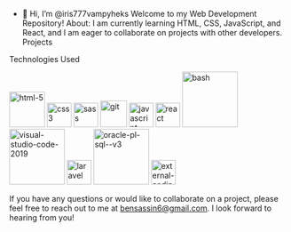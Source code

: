 - 👋 Hi, I’m @iris777vampyheks
Welcome to my Web Development Repository!
About:
 I am currently learning HTML, CSS, JavaScript, and React, and I am eager to collaborate on projects with other developers.
Projects

Technologies Used

<img width="64" height="64" src="https://img.icons8.com/nolan/64/html-5.png" alt="html-5"/>
<img width="44" height="44" src="https://img.icons8.com/plasticine/44/css3.png" alt="css3"/>
<img width="44" height="44" src="https://img.icons8.com/color/44/sass.png" alt="sass"/>
<img width="48" height="48" src="https://img.icons8.com/color/48/git.png" alt="git"/>
<img width="44" height="44" src="https://img.icons8.com/fluency/44/javascript.png" alt="javascript"/>
<img width="44" height="44" src="https://img.icons8.com/officel/44/react.png" alt="react"/>
<img width="100" height="100" src="https://img.icons8.com/plasticine/100/bash.png" alt="bash"/>
<img width="100" height="100" src="https://img.icons8.com/plasticine/100/visual-studio-code-2019.png" alt="visual-studio-code-2019"/>
<img width="44" height="44" src="https://img.icons8.com/stickers/44/laravel.png" alt="laravel"/>
<img width="100" height="100" src="https://img.icons8.com/plasticine/100/oracle-pl-sql--v3.png" alt="oracle-pl-sql--v3"/>
<img width="44" height="44" src="https://img.icons8.com/external-justicon-flat-justicon/44/external-coding-responsive-web-design-justicon-flat-justicon-2.png" alt="external-coding-responsive-web-design-justicon-flat-justicon-2"/>


If you have any questions or would like to collaborate on a project, please feel free to reach out to me at bensassin6@gmail.com. I look forward to hearing from you!
